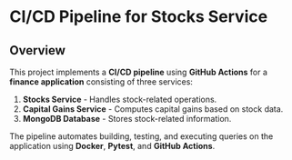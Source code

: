 # CI/CD Pipeline for Stocks Service

## Overview
This project implements a **CI/CD pipeline** using **GitHub Actions** for a **finance application** consisting of three services:
1. **Stocks Service** - Handles stock-related operations.
2. **Capital Gains Service** - Computes capital gains based on stock data.
3. **MongoDB Database** - Stores stock-related information.

The pipeline automates building, testing, and executing queries on the application using **Docker**, **Pytest**, and **GitHub Actions**.
